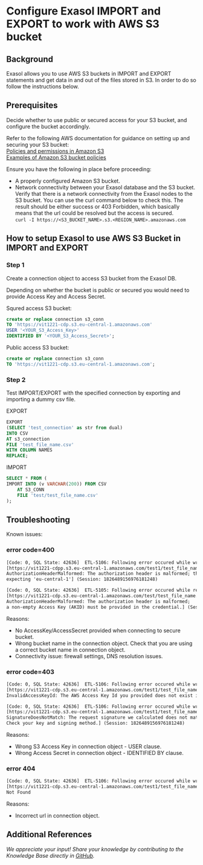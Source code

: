 # Configure Exasol IMPORT and EXPORT to work with AWS S3 bucket

## Background

Exasol allows you to use AWS S3 buckets in IMPORT and EXPORT statements and get data in and out of the files stored in S3. In order to do so follow the instructions below.

## Prerequisites

Decide whether to use public or secured access for your S3 bucket, and configure the bucket accordingly.

Refer to the following AWS documentation for guidance on setting up and securing your S3 bucket:  
[Policies and permissions in Amazon S3](https://docs.aws.amazon.com/AmazonS3/latest/userguide/access-policy-language-overview.html)  
[Examples of Amazon S3 bucket policies](https://docs.aws.amazon.com/AmazonS3/latest/userguide/example-bucket-policies.html)

Ensure you have the following in place before proceeding:

* A properly configured Amazon S3 bucket.
* Network connectivity between your Exasol database and the S3 bucket. Verify that there is a network connectivity from the Exasol nodes to the S3 bucket. You can use the curl command below to check this. The result should be either success or 403 Forbidden, which basically means that the url could be resolved but the access is secured.  
`curl -I https://<S3_BUCKET_NAME>.s3.<REGION_NAME>.amazonaws.com`

## How to setup Exasol to use AWS S3 Bucket in IMPORT and EXPORT

### Step 1

Create a connection object to access S3 bucket from the Exasol DB.

Depending on whether the bucket is public or secured you would need to provide Access Key and Access Secret.

Squred access S3 bucket:

```sql
create or replace connection s3_conn
TO 'https://vit1221-cdp.s3.eu-central-1.amazonaws.com'
USER '<YOUR_S3_Access_Key>' 
IDENTIFIED BY '<YOUR_S3_Access_Secret>';
```

Public access S3 bucket:

```sql
create or replace connection s3_conn
TO 'https://vit1221-cdp.s3.eu-central-1.amazonaws.com';
```

### Step 2

Test IMPORT/EXPORT with the specified connection by exporting and importing a dummy csv file.

EXPORT

```sql
EXPORT 
(SELECT 'test_connection' as str from dual) 
INTO CSV
AT s3_connection  
FILE 'test_file_name.csv'
WITH COLUMN NAMES
REPLACE;
```

IMPORT

```sql
SELECT * FROM (
IMPORT INTO (v VARCHAR(200)) FROM CSV
    AT S3_CONN
    FILE 'test/test_file_name.csv'
);
```

## Troubleshooting

Known issues:

### error code=400

```txt
[Code: 0, SQL State: 42636]  ETL-5106: Following error occured while writing data to external connection 
[https://vit1221-cdpp.s3.eu-central-1.amazonaws.com/test1/test_file_name.csv?uploads= failed with error code=400 after 0 bytes. 
AuthorizationHeaderMalformed: The authorization header is malformed; the region 'us-east-1' is wrong; 
expecting 'eu-central-1'] (Session: 1826489156976181248)
```

```txt
[Code: 0, SQL State: 42636]  ETL-5105: Following error occured while reading data from external connection
[https://vit1221-cdp.s3.eu-central-1.amazonaws.com/test/test_file_name.csv failed with error code=400 after 350 bytes.
AuthorizationHeaderMalformed: The authorization header is malformed;
a non-empty Access Key (AKID) must be provided in the credential.] (Session: 1829018413790265344)
```

Reasons:

* No AccessKey/AccessSecret provided when connecting to secure bucket.
* Wrong bucket name in the connection object. Check that you are using a correct bucket name in connection object.
* Connectivity issue: firewall settings, DNS resolution issues.

### error code=403

```txt
[Code: 0, SQL State: 42636]  ETL-5106: Following error occured while writing data to external connection 
[https://vit1221-cdp.s3.eu-central-1.amazonaws.com/test1/test_file_name.csv?uploads= failed with error code=403 after 0 bytes. 
InvalidAccessKeyId: The AWS Access Key Id you provided does not exist in our records.] (Session: 1826489156976181248)

[Code: 0, SQL State: 42636]  ETL-5106: Following error occured while writing data to external connection 
[https://vit1221-cdp.s3.eu-central-1.amazonaws.com/test1/test_file_name.csv?uploads= failed with error code=403 after 0 bytes. 
SignatureDoesNotMatch: The request signature we calculated does not match the signature you provided. 
Check your key and signing method.] (Session: 1826489156976181248)
```

Reasons:

* Wrong S3 Access Key in connection object - USER clause.
* Wrong Access Secret in connection object - IDENTIFIED BY clause.

### error 404

```txt
[Code: 0, SQL State: 42636]  ETL-5106: Following error occured while writing data to external connection 
[https://vit1221-cdp.s3.eu-central-1.amazonaws.com/test1/test_file_name.csv?uploads= failed with error code=404 after 0 bytes.
Not Found
```

Reasons:

*  Incorrect url in connection object.

## Additional References

*We appreciate your input! Share your knowledge by contributing to the Knowledge Base directly in [GitHub](https://github.com/exasol/public-knowledgebase).*
